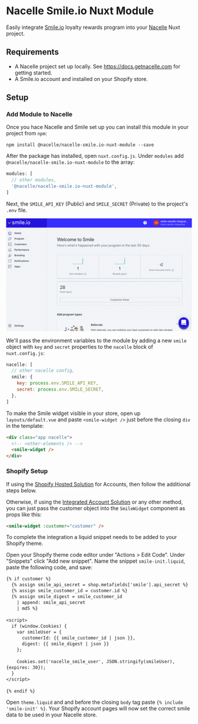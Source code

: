 # Nacelle Smile.io Nuxt Module

Easily integrate [Smile.io](https://smile.io/) loyalty rewards program into your [Nacelle](https://getnacelle.com/) Nuxt project.

## Requirements

- A Nacelle project set up locally. See https://docs.getnacelle.com for getting started.
- A Smile.io account and installed on your Shopify store.

## Setup

### Add Module to Nacelle

Once you hace Nacelle and Smile set up you can install this module in your project from `npm`:

```
npm install @nacelle/nacelle-smile.io-nuxt-module --save
```

After the package has installed, open `nuxt.config.js`. Under `modules` add `@nacelle/nacelle-smile.io-nuxt-module` to the array:

```js
modules: [
  // other modules,
  '@nacelle/nacelle-smile.io-nuxt-module',
]
```

Next, the `SMILE_API_KEY` (Public) and `SMILE_SECRET` (Private) to the project's `.env` file.

[![Smile](smile-creds.gif)](./smile-creds.gif)
 
We'll pass the environment variables to the module by adding a new `smile` object with  `key` and `secret` properties to the `nacelle` block of `nuxt.config.js`:

```js
nacelle: [
  // other nacelle config,
  smile: {
    key: process.env.SMILE_API_KEY,
    secret: process.env.SMILE_SECRET,
  },
]
```

To make the Smile widget visible in your store, open up `layouts/default.vue` and paste `<smile-widget />` just before the closing `div` in the template:

```html
<div class="app nacelle">
  <!-- <other-elements /> -->
  <smile-widget />
</div>
```

### Shopify Setup

If using the [Shopify Hosted Solution](https://docs.getnacelle.com/integrations/shopify-accounts.html#shopify-hosted-solution) for Accounts, then follow the additional steps below.

Otherwise, if using the [Integrated Account Solution](https://docs.getnacelle.com/integrations/shopify-accounts.html#integrated-account-solution) or any other method, you can just pass the customer object into the `SmileWidget` component as props like this:

```html
<smile-widget :customer="customer" />
```

To complete the integration a liquid snippet needs to be added to your Shopify theme.

Open your Shopify theme code editor under "Actions > Edit Code". Under "Snippets" click "Add new snippet". Name the snippet `smile-init.liquid`, paste the following code, and save:

```
{% if customer %}
  {% assign smile_api_secret = shop.metafields['smile'].api_secret %}
  {% assign smile_customer_id = customer.id %}
  {% assign smile_digest = smile_customer_id
    | append: smile_api_secret
    | md5 %}

<script>
  if (window.Cookies) {
    var smileUser = {
      customerId: {{ smile_customer_id | json }},
      digest: {{ smile_digest | json }}
    };

    Cookies.set('nacelle_smile_user', JSON.stringify(smileUser), {expires: 30});
  }
</script>

{% endif %}
```

Open `theme.liquid` and and before the closing `body` tag paste `{% include 'smile-init' %}`. Your Shopify account pages will now set the correct smile data to be used in your Nacelle store.
